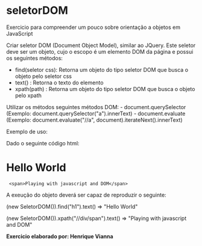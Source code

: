 # seletorDOM
Exercicio para compreender um pouco sobre orientação a objetos em JavaScript


Criar seletor DOM (Document Object Model), similar ao JQuery. Este seletor deve ser um objeto, cujo o escopo é um elemento DOM da página e possui os seguintes métodos:
- find(seletor css): Retorna um objeto do tipo seletor DOM que busca o objeto pelo seletor css
- text() : Retorna o texto do elemento
- xpath(path) : Retorna um objeto do tipo seletor DOM que busca o objeto pelo xpath

Utilizar os métodos seguintes métodos DOM:
    - document.querySelector (Exemplo: document.querySelector("a").innerText)
    - document.evaluate (Exemplo: document.evaluate("//a", document).iterateNext().innerText)
    
Exemplo de uso:

Dado o seguinte código html:

<div>
    
   <h1>Hello World</h1>
    
     <span>Playing with javascript and DOM</span>
</div>

A exeução do objeto deverá ser capaz de reproduzir o seguinte:

(new SeletorDOM()).find("h1").text() => "Hello World"

(new SeletorDOM()).xpath("//div/span").text() => "Playing with javascript and DOM"


**Exercicio elaborado por: Henrique Vianna**
